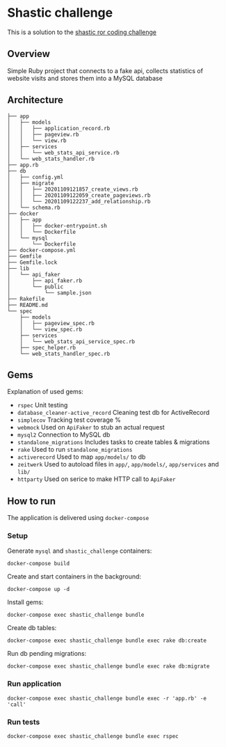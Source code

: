 # Shastic challenge

This is a solution to the [shastic ror coding challenge](https://bitbucket.org/shastic/coding-challenges/src/master/application_challenge/README.md)

## Overview
Simple Ruby project that connects to a fake api, collects statistics of website visits and stores them into a MySQL database

## Architecture
```
├── app
│   ├── models
│   │   ├── application_record.rb
│   │   ├── pageview.rb
│   │   └── view.rb
│   ├── services
│   │   └── web_stats_api_service.rb
│   └── web_stats_handler.rb
├── app.rb
├── db
│   ├── config.yml
│   ├── migrate
│   │   ├── 20201109121857_create_views.rb
│   │   ├── 20201109122059_create_pageviews.rb
│   │   └── 20201109122237_add_relationship.rb
│   └── schema.rb
├── docker
│   ├── app
│   │   ├── docker-entrypoint.sh
│   │   └── Dockerfile
│   └── mysql
│       └── Dockerfile
├── docker-compose.yml
├── Gemfile
├── Gemfile.lock
├── lib
│   └── api_faker
│       ├── api_faker.rb
│       └── public
│           └── sample.json
├── Rakefile
├── README.md
└── spec
    ├── models
    │   ├── pageview_spec.rb
    │   └── view_spec.rb
    ├── services
    │   └── web_stats_api_service_spec.rb
    ├── spec_helper.rb
    └── web_stats_handler_spec.rb
```

## Gems

Explanation of used gems:

* `rspec` Unit testing
* `database_cleaner-active_record` Cleaning test db for ActiveRecord 
* `simplecov` Tracking test coverage %
* `webmock` Used on `ApiFaker` to stub an actual request
* `mysql2` Connection to MySQL db
* `standalone_migrations` Includes tasks to create tables & migrations
* `rake` Used to run `standalone_migrations`
* `activerecord` Used to map `app/models/` to db
* `zeitwerk` Used to autoload files in `app/`, `app/models/`, `app/services` and `lib/`
* `httparty` Used on serice to make HTTP call to `ApiFaker`

## How to run

The application is delivered using `docker-compose`

### Setup

Generate `mysql` and `shastic_challenge` containers:

```console
docker-compose build
```

Create and start containers in the background:

```console
docker-compose up -d
```

Install gems:

```console
docker-compose exec shastic_challenge bundle
```

Create db tables:

```console
docker-compose exec shastic_challenge bundle exec rake db:create
```

Run db pending migrations:

```console
docker-compose exec shastic_challenge bundle exec rake db:migrate
```

### Run application

```console
docker-compose exec shastic_challenge bundle exec -r 'app.rb' -e 'call'
```

### Run tests

```console
docker-compose exec shastic_challenge bundle exec rspec
```
